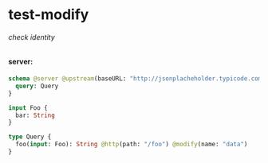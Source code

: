 # test-modify

###### check identity

#### server:

```graphql
schema @server @upstream(baseURL: "http://jsonplacheholder.typicode.com") {
  query: Query
}

input Foo {
  bar: String
}

type Query {
  foo(input: Foo): String @http(path: "/foo") @modify(name: "data")
}
```

